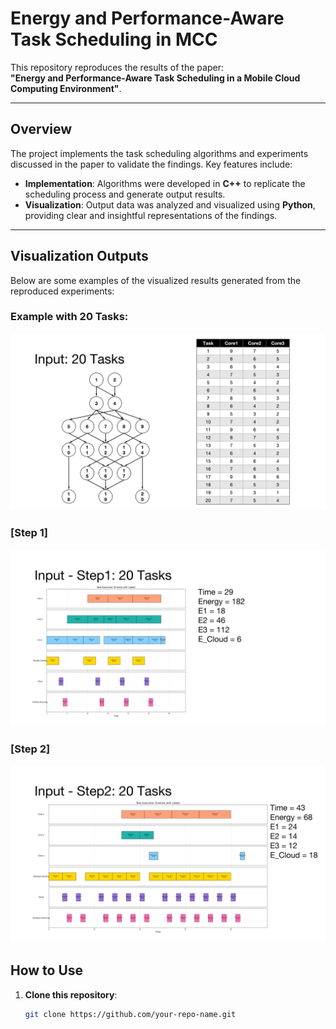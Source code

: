 # Energy and Performance-Aware Task Scheduling in MCC

This repository reproduces the results of the paper:  
**"Energy and Performance-Aware Task Scheduling in a Mobile Cloud Computing Environment"**.

---

## Overview

The project implements the task scheduling algorithms and experiments discussed in the paper to validate the findings. Key features include:

- **Implementation**: Algorithms were developed in **C++** to replicate the scheduling process and generate output results.  
- **Visualization**: Output data was analyzed and visualized using **Python**, providing clear and insightful representations of the findings.

---

## Visualization Outputs

Below are some examples of the visualized results generated from the reproduced experiments:

### Example with 20 Tasks: 
![Visualization Output 1](Images/image_1.png)

### [Step 1]
![Visualization Output 2](Images/image_2.png)

### [Step 2]
![Visualization Output 3](Images/image_3.png)

## How to Use

1. **Clone this repository**:
   ```bash
   git clone https://github.com/your-repo-name.git
